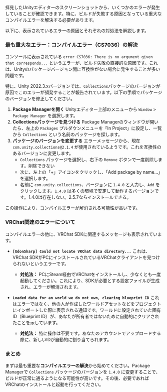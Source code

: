 拝見したUnityエディターのスクリーンショットから、いくつかのエラーが発生していることが確認できます。特に、ビルドが失敗する原因となっている重大なコンパイルエラーを解決する必要があります。

以下に、表示されているエラーの原因とそれぞれの対処法を解説します。

### 最も重大なエラー：コンパイルエラー（CS7036）の解決

コンソールに表示されている `error CS7036: There is no argument given that corresponds...` というエラーが、ビルド失敗の直接的な原因です。これは、Unityのパッケージバージョン間に互換性がない場合に発生することが多い問題です。

特に、Unity 2022.3.xバージョンでは、`Collections`パッケージのバージョンが原因でこのエラーが頻発することが報告されています。以下の手順でパッケージのバージョンを修正してください。

1.  **Package Managerを開く**
    Unityエディター上部のメニューから `Window` > `Package Manager` を選択します。
2.  **Collectionsパッケージを見つける**
    Package Managerのウィンドウが開いたら、左上の `Packages` プルダウンメニューを「In Project」に設定し、一覧から `Collections` という名前のパッケージを探します。
3.  **パッケージのバージョンを変更する**
    エラーメッセージから、現在 `com.unity.collections@2.1.4` が使用されているようです。これを互換性のあるバージョンに変更します。
    *   `Collections` パッケージを選択し、右下の `Remove` ボタンで一度削除します。削除できない
    *   次に、左上の「+」アイコンをクリックし、「Add package by name...」を選択します。
    *   名前に `com.unity.collections`、バージョンに `1.4.0` と入力し、`Add` をクリックします。`1.4.0` は多くの環境で安定して動作するバージョンです。1.4.0は存在しない。2.5.7ならインストールできる。

この操作により、コンパイルエラーが解消される可能性が高いです。

### VRChat関連のエラーについて

コンパイルエラーの他に、VRChat SDKに関連するメッセージも表示されています。

*   **`[UdonSharp] Could not locate VRChat data directory...`**
    これは、VRChat SDKがPCにインストールされているVRChatクライアントを見つけられないというエラーです。
    *   **対処法：** PCにSteam経由でVRChatをインストールし、少なくとも一度起動してください。これにより、SDKが必要とする設定ファイルが生成され、エラーが解消されます。

*   **`Loaded data for an world we do not own, clearing blueprint ID`**
    これはエラーではなく、他の人が作成したワールドアセットなどをプロジェクトにインポートした際に表示される通知です。ワールドに設定されていた固有ID（Blueprint ID）が、あなたが所有者ではないために自動的にクリアされたことを示しています。
    *   **対処法：** 特に操作は不要です。あなたのアカウントでアップロードする際に、新しいIDが自動的に割り当てられます。

### まとめ

まずは最も重要な**コンパイルエラーの解決**から始めてください。Package Managerで `Collections` パッケージのバージョンを `1.4.0` に変更することで、ビルドが正常に通るようになる可能性が高いです。その後、必要であればVRChatのインストールと起動を行ってください。
